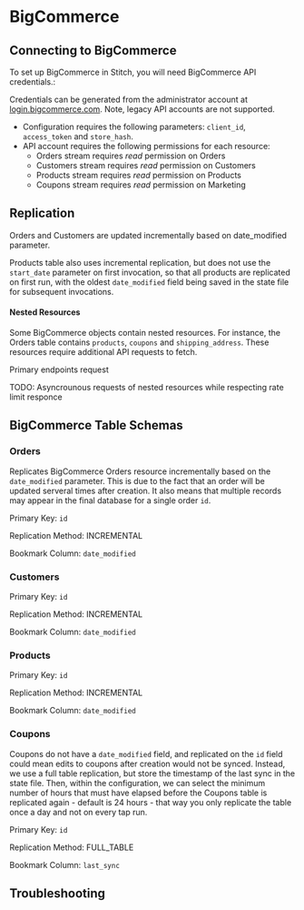 # BigCommerce

## Connecting to BigCommerce

To set up BigCommerce in Stitch, you will need BigCommerce API credentials.:

Credentials can be generated from the administrator account at [login.bigcommerce.com](https://login.bigcommerce.com). Note, legacy API accounts are not supported.

* Configuration requires the following parameters: `client_id`, `access_token` and `store_hash`. 
* API account requires the following permissions for each resource:
	* Orders stream requires _read_ permission on Orders
	* Customers stream requires _read_ permission on Customers
	* Products stream requires _read_ permission on Products
	* Coupons stream requires _read_ permission on Marketing



## Replication

Orders and Customers are updated incrementally based on date_modified parameter.

Products table also uses incremental replication, but does not use the `start_date` parameter on first invocation, so that all products are replicated on first run, with the oldest `date_modified` field being saved in the state file for subsequent invocations. 

#### Nested Resources

Some BigCommerce objects contain nested resources. For instance, the Orders table contains `products`, `coupons` and `shipping_address`. These resources require additional API requests to fetch.

Primary endpoints request 

TODO: Asyncrounous requests of nested resources while respecting rate limit responce


## BigCommerce Table Schemas

### Orders
Replicates BigCommerce Orders resource incrementally based on the `date_modified` parameter. This is due to the fact that an order will be updated serveral times after creation. It also means that multiple records may appear in the final database for a single order `id`.

Primary Key: `id`

Replication Method: INCREMENTAL

Bookmark Column: `date_modified`


### Customers

Primary Key: `id`

Replication Method: INCREMENTAL

Bookmark Column: `date_modified`


### Products

Primary Key: `id`

Replication Method: INCREMENTAL

Bookmark Column: `date_modified`

### Coupons

Coupons do not have a `date_modified` field, and replicated on the `id` field could mean edits to coupons after creation would not be synced. Instead, we use a full table replication, but store the timestamp of the last sync in the state file. Then, within the configuration, we can select the minimum number of hours that must have elapsed before the Coupons table is replicated again - default is 24 hours - that way you only replicate the table once a day and not on every tap run.


Primary Key: `id`

Replication Method: FULL_TABLE

Bookmark Column: `last_sync`



## Troubleshooting

